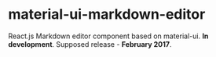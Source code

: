 # material-ui-markdown-editor
React.js Markdown editor component based on material-ui. **In development**. Supposed release - **February 2017**.
